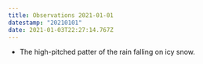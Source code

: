 ```yaml
---
title: Observations 2021-01-01
datestamp: "20210101"
date: 2021-01-03T22:27:14.767Z
---
```

- The high-pitched patter of the rain falling on icy snow.